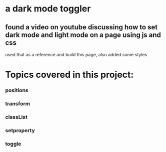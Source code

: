 # a dark mode toggler
## found a video on youtube discussing how to set dark mode and light mode on a page using js and css
used that as a reference and build this page, also added some styles
# Topics covered in this project:
### positions
### transform
### classList
### setproperty
### toggle
